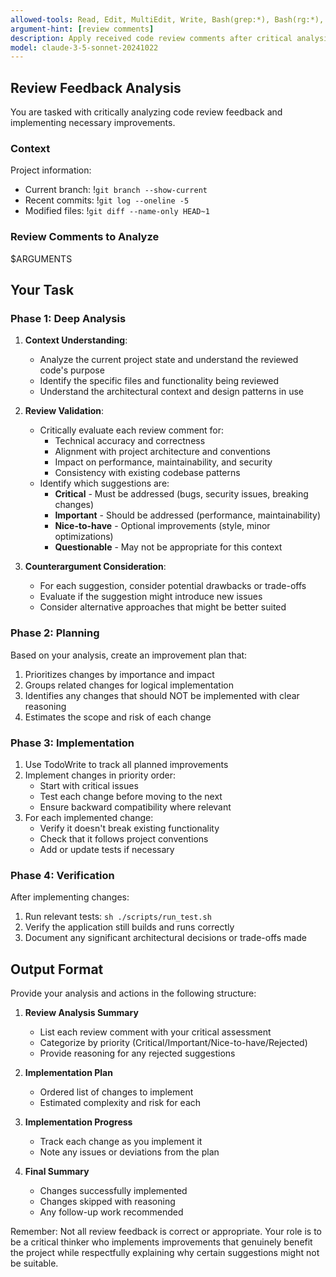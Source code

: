 ```yaml
---
allowed-tools: Read, Edit, MultiEdit, Write, Bash(grep:*), Bash(rg:*), Bash(find:*), Bash(git:*), Bash(go:*), TodoWrite, Grep, Glob, LS, Task, WebSearch
argument-hint: [review comments]
description: Apply received code review comments after critical analysis
model: claude-3-5-sonnet-20241022
---
```


## Review Feedback Analysis

You are tasked with critically analyzing code review feedback and implementing necessary improvements.

### Context
Project information:
- Current branch: !`git branch --show-current`
- Recent commits: !`git log --oneline -5`
- Modified files: !`git diff --name-only HEAD~1`

### Review Comments to Analyze
$ARGUMENTS

## Your Task

### Phase 1: Deep Analysis
1. **Context Understanding**:
   - Analyze the current project state and understand the reviewed code's purpose
   - Identify the specific files and functionality being reviewed
   - Understand the architectural context and design patterns in use

2. **Review Validation**:
   - Critically evaluate each review comment for:
     - Technical accuracy and correctness
     - Alignment with project architecture and conventions
     - Impact on performance, maintainability, and security
     - Consistency with existing codebase patterns
   - Identify which suggestions are:
     - **Critical** - Must be addressed (bugs, security issues, breaking changes)
     - **Important** - Should be addressed (performance, maintainability)
     - **Nice-to-have** - Optional improvements (style, minor optimizations)
     - **Questionable** - May not be appropriate for this context

3. **Counterargument Consideration**:
   - For each suggestion, consider potential drawbacks or trade-offs
   - Evaluate if the suggestion might introduce new issues
   - Consider alternative approaches that might be better suited

### Phase 2: Planning
Based on your analysis, create an improvement plan that:
1. Prioritizes changes by importance and impact
2. Groups related changes for logical implementation
3. Identifies any changes that should NOT be implemented with clear reasoning
4. Estimates the scope and risk of each change

### Phase 3: Implementation
1. Use TodoWrite to track all planned improvements
2. Implement changes in priority order:
   - Start with critical issues
   - Test each change before moving to the next
   - Ensure backward compatibility where relevant
3. For each implemented change:
   - Verify it doesn't break existing functionality
   - Check that it follows project conventions
   - Add or update tests if necessary

### Phase 4: Verification
After implementing changes:
1. Run relevant tests: `sh ./scripts/run_test.sh`
2. Verify the application still builds and runs correctly
3. Document any significant architectural decisions or trade-offs made

## Output Format

Provide your analysis and actions in the following structure:

1. **Review Analysis Summary**
   - List each review comment with your critical assessment
   - Categorize by priority (Critical/Important/Nice-to-have/Rejected)
   - Provide reasoning for any rejected suggestions

2. **Implementation Plan**
   - Ordered list of changes to implement
   - Estimated complexity and risk for each

3. **Implementation Progress**
   - Track each change as you implement it
   - Note any issues or deviations from the plan

4. **Final Summary**
   - Changes successfully implemented
   - Changes skipped with reasoning
   - Any follow-up work recommended

Remember: Not all review feedback is correct or appropriate. Your role is to be a critical thinker who implements improvements that genuinely benefit the project while respectfully explaining why certain suggestions might not be suitable.